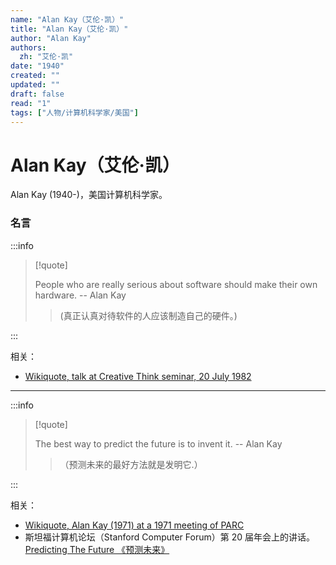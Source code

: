 ```yaml
---
name: "Alan Kay（艾伦·凯）"
title: "Alan Kay（艾伦·凯）"
author: "Alan Kay"
authors:
  zh: "艾伦·凯"
date: "1940"
created: ""
updated: ""
draft: false
read: "1"
tags: ["人物/计算机科学家/美国"]
---
```


# Alan Kay（艾伦·凯）

Alan Kay (1940-)，美国计算机科学家。

### 名言

:::info

> [!quote]
>
> People who are really serious about software should make their own hardware. -- Alan Kay
>
> > (真正认真对待软件的人应该制造自己的硬件。)

:::

相关：
- [Wikiquote, talk at Creative Think seminar, 20 July 1982](https://en.wikiquote.org/wiki/Alan_Kay#1980s)

---

:::info

> [!quote]
> 
> The best way to predict the future is to invent it. -- Alan Kay
>
> > （预测未来的最好方法就是发明它.）

:::

相关：
- [Wikiquote, Alan Kay (1971) at a 1971 meeting of PARC](https://en.wikiquote.org/wiki/Alan_Kay#1970s)
- 斯坦福计算机论坛（Stanford Computer Forum）第 20 届年会上的讲话。[Predicting The Future 《预测未来》](../post/kay-1989.md)
